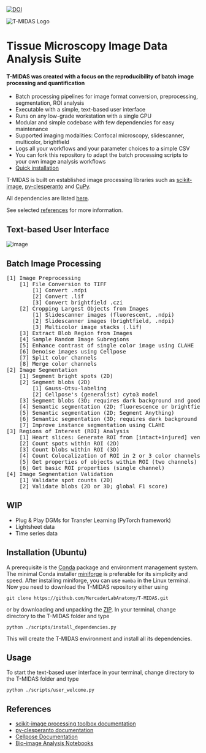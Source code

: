 [![DOI](https://zenodo.org/badge/743431268.svg)](https://zenodo.org/doi/10.5281/zenodo.10728503)

![T-MIDAS Logo](https://github.com/MercaderLabAnatomy/T-MIDAS/assets/99955854/aada2d33-f5f7-4395-bf36-c0466b304d0d) 
# Tissue Microscopy Image Data Analysis Suite


#### T-MIDAS was created with a focus on the reproducibility of batch image processing and quantification 
- Batch processing pipelines for image format conversion, preprocessing, segmentation, ROI analysis
- Executable with a simple, text-based user interface
- Runs on any low-grade workstation with a single GPU
- Modular and simple codebase with few dependencies for easy maintenance
- Supported imaging modalities: Confocal microscopy, slidescanner, multicolor, brightfield
- Logs all your workflows and your parameter choices to a simple CSV
- You can fork this repository to adapt the batch processing scripts to your own image analysis workflows
- [Quick installation](https://github.com/MercaderLabAnatomy/T-MIDAS?tab=readme-ov-file#installation-ubuntu)

  
T-MIDAS is built on established image processing libraries such as [scikit-image](https://github.com/scikit-image/scikit-image), [py-clesperanto](https://github.com/clEsperanto/pyclesperanto_prototype) and [CuPy](https://github.com/cupy/cupy). 

All dependencies are listed [here](https://github.com/MercaderLabAnatomy/T-MIDAS/blob/main/scripts/install_dependencies.py). 

See selected [references](https://github.com/MercaderLabAnatomy/T-MIDAS?tab=readme-ov-file#references) for more information.

## Text-based User Interface
![image](https://github.com/MercaderLabAnatomy/T-MIDAS/assets/99955854/ef71315b-726d-4a2f-9546-d326aba513dd)

## Batch Image Processing
<pre>
[1] Image Preprocessing
    [1] File Conversion to TIFF
        [1] Convert .ndpi
        [2] Convert .lif
        [3] Convert brightfield .czi
    [2] Cropping Largest Objects from Images
        [1] Slidescanner images (fluorescent, .ndpi)
        [2] Slidescanner images (brightfield, .ndpi)
        [3] Multicolor image stacks (.lif)
    [3] Extract Blob Region from Images
    [4] Sample Random Image Subregions
    [5] Enhance contrast of single color image using CLAHE
    [6] Denoise images using Cellpose
    [7] Split color channels
    [8] Merge color channels
[2] Image Segmentation
    [1] Segment bright spots (2D)
    [2] Segment blobs (2D)
        [1] Gauss-Otsu-labeling
        [2] Cellpose's (generalist) cyto3 model
    [3] Segment blobs (3D; requires dark background and good SNR)
    [4] Semantic segmentation (2D; fluorescence or brightfield)
    [5] Semantic segmentation (2D; Segment Anything)
    [6] Semantic segmentation (3D; requires dark background and good SNR)
    [7] Improve instance segmentation using CLAHE
[3] Regions of Interest (ROI) Analysis
    [1] Heart slices: Generate ROI from [intact+injured] ventricle masks
    [2] Count spots within ROI (2D)
    [3] Count blobs within ROI (3D)
    [4] Count Colocalization of ROI in 2 or 3 color channels
    [5] Get properties of objects within ROI (two channels)
    [6] Get basic ROI properties (single channel)
[4] Image Segmentation Validation
    [1] Validate spot counts (2D)
    [2] Validate blobs (2D or 3D; global F1 score)   
</pre>

## WIP
- Plug & Play DGMs for Transfer Learning (PyTorch framework)
- Lightsheet data
- Time series data


## Installation (Ubuntu)
A prerequisite is the [Conda](https://en.wikipedia.org/wiki/Conda_(package_manager)) package and environment management system. 
The minimal Conda installer [miniforge](https://github.com/conda-forge/miniforge) is preferable for its simplicity and speed. 
After installing miniforge, you can use `mamba` in the Linux terminal. Now you need to download the T-MIDAS repository either using 
```
git clone https://github.com/MercaderLabAnatomy/T-MIDAS.git
```
or by downloading and unpacking the [ZIP](https://github.com/MercaderLabAnatomy/T-MIDAS/archive/refs/heads/main.zip). In your terminal, change directory to the T-MIDAS folder and type 
```
python ./scripts/install_dependencies.py
```
This will create the T-MIDAS environment and install all its dependencies.
## Usage
To start the text-based user interface in your terminal, change directory to the T-MIDAS folder and type 
```
python ./scripts/user_welcome.py
```
## References

- [scikit-image processing toolbox documentation](https://scikit-image.org/docs/stable/)
- [py-clesperanto documentation](https://clesperanto.github.io/pyclesperanto/index.html)
- [Cellpose Documentation](https://cellpose.readthedocs.io)
- [Bio-image Analysis Notebooks](https://haesleinhuepf.github.io/BioImageAnalysisNotebooks)
